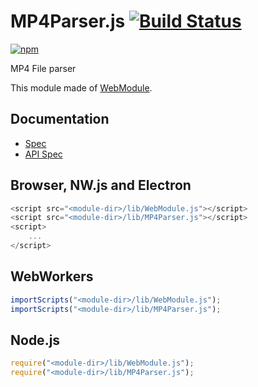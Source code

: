 # MP4Parser.js [![Build Status](https://travis-ci.org/uupaa/MP4Parser.js.svg)](https://travis-ci.org/uupaa/MP4Parser.js)

[![npm](https://nodei.co/npm/uupaa.mp4parser.js.svg?downloads=true&stars=true)](https://nodei.co/npm/uupaa.mp4parser.js/)

MP4 File parser

This module made of [WebModule](https://github.com/uupaa/WebModule).

## Documentation
- [Spec](https://github.com/uupaa/MP4Parser.js/wiki/)
- [API Spec](https://github.com/uupaa/MP4Parser.js/wiki/MP4Parser)

## Browser, NW.js and Electron

```js
<script src="<module-dir>/lib/WebModule.js"></script>
<script src="<module-dir>/lib/MP4Parser.js"></script>
<script>
    ...
</script>
```

## WebWorkers

```js
importScripts("<module-dir>/lib/WebModule.js");
importScripts("<module-dir>/lib/MP4Parser.js");

```

## Node.js

```js
require("<module-dir>/lib/WebModule.js");
require("<module-dir>/lib/MP4Parser.js");

```

